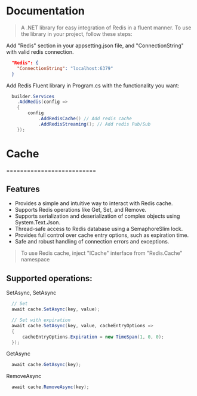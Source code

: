 Documentation
==========================

> A .NET library for easy integration of Redis in a fluent manner.
> To use the library in your project, follow these steps:

Add "Redis" section in your appsetting.json file, and "ConnectionString" with valid redis connection.

```json
  "Redis": {
    "ConnectionString": "localhost:6379"
  }
```

Add Redis Fluent library in Program.cs with the functionality you want:
```C#
  builder.Services
    .AddRedis(config =>
    {
        config
            .AddRedisCache() // Add redis cache
            .AddRedisStreaming(); // Add redis Pub/Sub
    });
```


# Cache
==========================

## Features
 - Provides a simple and intuitive way to interact with Redis cache.
 - Supports Redis operations like Get, Set, and Remove.
 - Supports serialization and deserialization of complex objects using System.Text.Json.
 - Thread-safe access to Redis database using a SemaphoreSlim lock.
 - Provides full control over cache entry options, such as expiration time.
 - Safe and robust handling of connection errors and exceptions.

> To use Redis cache, inject "ICache" interface from "Redis.Cache" namespace

## Supported operations:

SetAsync, SetAsync<T>
```C#
  // Set
  await cache.SetAsync(key, value);

  // Set with expiration
  await cache.SetAsync(key, value, cacheEntryOptions =>
  {
      cacheEntryOptions.Expiration = new TimeSpan(1, 0, 0);
  });
```

GetAsync
```C#
  await cache.GetAsync(key);
```

RemoveAsync
```C#
  await cache.RemoveAsync(key);
```

